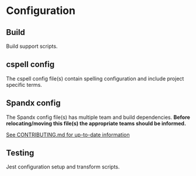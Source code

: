 # Configuration
## Build
Build support scripts.

## cspell config
The cspell config file(s) contain spelling configuration and include project specific terms.

## Spandx config
The Spandx config file(s) has multiple team and build dependencies. **Before relocating/moving this file(s) the appropriate teams should be informed.**

[See CONTRIBUTING.md for up-to-date information](../CONTRIBUTING.md#spandx-config)

## Testing
Jest configuration setup and transform scripts.
